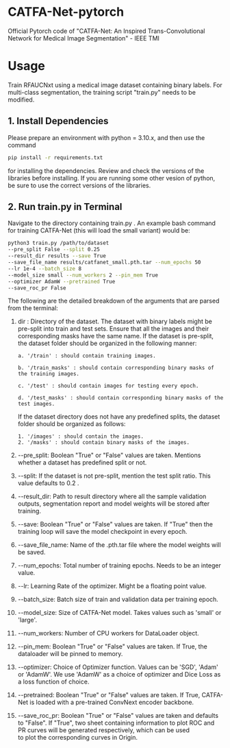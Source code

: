 # CATFA-Net-pytorch
Official Pytorch code of "CATFA-Net: An Inspired Trans-Convolutional Network for Medical Image Segmentation" - IEEE TMI

# Usage
Train RFAUCNxt using a medical image dataset containing binary labels. For multi-class segmentation, the training script "train.py" needs to be modified.

## 1. Install Dependencies

Please prepare an environment with python = 3.10.x, and then use the command 
```bash 
pip install -r requirements.txt
```
for installing the dependencies. Review and check the versions of the libraries before installing. If you are running some other vesion of
python, be sure to use the correct versions of the libraries.

## 2. Run train.py in Terminal
Navigate to the directory containing train.py . 
An example bash command for training CATFA-Net (this will load the small variant) would be:
```bash
python3 train.py /path/to/dataset
--pre_split False --split 0.25
--result_dir results --save True
--save_file_name results/catfanet_small.pth.tar --num_epochs 50
--lr 1e-4 --batch_size 8
--model_size small --num_workers 2 --pin_mem True
--optimizer AdamW --pretrained True
--save_roc_pr False
```
The following are the detailed breakdown of the arguments that are parsed from the terminal:

1. dir : Directory of the dataset. The dataset with binary labels might be pre-split into train and test sets.
   Ensure that all the images and their corresponding masks have the same name. 
   If the dataset is pre-split, the dataset folder should be organized in the following manner:
   
   ```raw
   a. '/train' : should contain training images.
   
   b. '/train_masks' : should contain corresponding binary masks of the training images.

   c. '/test' : should contain images for testing every epoch.

   d. '/test_masks' : should contain corresponding binary masks of the test images.
   ```

   If the dataset directory does not have any predefined splits, the dataset folder should be organized as follows:

   ```raw
   1. '/images' : should contain the images.
   2. '/masks' : should contain binary masks of the images.
   ```
   
2. --pre_split: Boolean "True" or "False" values are taken. Mentions whether a dataset has predefined split or not.
      
3. --split: If the dataset is not pre-split, mention the test split ratio. This value defaults to 0.2 .
      
4. --result_dir: Path to result directory where all the sample validation outputs, segmentation report and model weights will be stored after training.

5. --save: Boolean "True" or "False" values are taken. If "True" then the training loop will save the model checkpoint in every epoch.

6. --save_file_name: Name of the .pth.tar file where the model weights will be saved.

7. --num_epochs: Total number of training epochs. Needs to be an integer value.

8. --lr: Learning Rate of the optimizer. Might be a floating point value.

9. --batch_size: Batch size of train and validation data per training epoch.

10. --model_size: Size of CATFA-Net model. Takes values such as 'small' or 'large'.

11. --num_workers: Number of CPU workers for DataLoader object.

12. --pin_mem: Boolean "True" or "False" values are taken. If True, the dataloader will be pinned to memory.

13. --optimizer: Choice of Optimizer function. Values can be 'SGD', 'Adam' or 'AdamW'. We use 'AdamW' as a choice of optimizer and Dice Loss as a loss function of choice.

14. --pretrained: Boolean "True" or "False" values are taken. If True, CATFA-Net is loaded with a pre-trained ConvNext encoder backbone.

15. --save_roc_pr: Boolean "True" or "False" values are taken and defaults to "False". If "True", two sheet containing information to plot ROC and PR curves will be generated respectively, which can be used   
                      to plot the corresponding curves in Origin.
  
